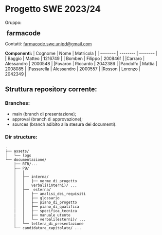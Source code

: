 # Progetto SWE 2023/24
Gruppo:
<h2 style="padding: 0; border: 0; margin: 0; margin-left: 
5px">farmacode</h2>

Contatti: farmacode.swe.unipd@gmail.com

**Componenti:** 
| Cognome | Nome | Matricola |
| -------- | -------- | -------- |
| Baggio | Matteo | 1216749 |
| Bomben | Filippo | 2008461 |
|Carraro | Alessandro | 2000548 | 
|Favaron | Riccardo | 2042386 |
|Pandolfo | Mattia | 2008085 |
|Passarella | Alessandro | 2000557 |
|Rosson | Lorenzo | 2042349 |


## Struttura repository corrente:

### Branches:
- main (branch di presentazione);
- approval (branch di approvazione);
- sources (branch adibito alla stesura dei documenti).

### Dir structure:
```
.
├── assets/
│   └── logo
└── documentazione/
    ├── RTB/...
    ├── PB/
    │   │
    │   ├── interna/
    │   │   ├── norme_di_progetto
    │   │   verbali(interni)/ ...
    │   ├──  esterna/
    │   │   ├── analisi_dei_requisiti
    │   │   ├── glossario
    │   │   ├── piano_di_progetto
    │   │   ├── piano_di_qualifica
    |   │   ├── specifica_tecnica
    |   │   ├── manuale_utente
    │   │   └── verbali(esterni)/ ...
    │   └── lettera_di_presentazione
    └── candidatura_capitolato/ ...
```
